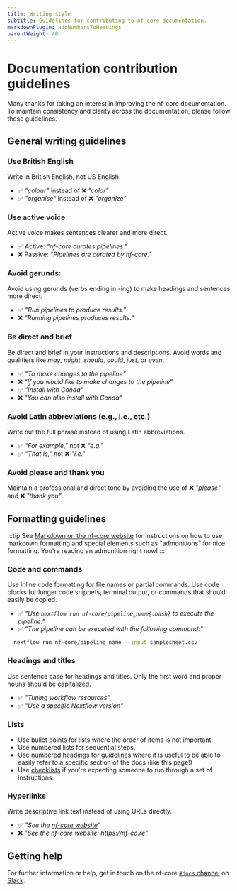 ```yaml
---
title: Writing style
subtitle: Guidelines for contributing to nf-core documentation.
markdownPlugin: addNumbersToHeadings
parentWeight: 40
---
```


# Documentation contribution guidelines

Many thanks for taking an interest in improving the nf-core documentation. To maintain consistency and clarity across the documentation, please follow these guidelines.

## General writing guidelines

### Use British English

Write in British English, not US English.

- ✅ _"colour"_ instead of ❌ _"color"_
- ✅ _"organise"_ instead of ❌ _"organize"_

### Use active voice

Active voice makes sentences clearer and more direct.

- ✅ Active: _"nf-core curates pipelines."_
- ❌ Passive: _"Pipelines are curated by nf-core."_

### Avoid gerunds:

Avoid using gerunds (verbs ending in -ing) to make headings and sentences more direct.

- ✅ _"Run pipelines to produce results."_
- ❌ _"Running pipelines produces results."_

### Be direct and brief

Be direct and brief in your instructions and descriptions. Avoid words and qualifiers like _may_, _might_, _should_, _could_, _just_, or _even_.

- ✅ _"To make changes to the pipeline"_
- ❌ _"If you would like to make changes to the pipeline"_
- ✅ _"Install with Conda"_
- ❌ _"You can also install with Conda"_

### Avoid Latin abbreviations (e.g., i.e., etc.)

Write out the full phrase instead of using Latin abbreviations.

- ✅ _"For example,"_ not ❌ _"e.g."_
- ✅ _"That is,"_ not ❌ _"i.e."_

### Avoid please and thank you

Maintain a professional and direct tone by avoiding the use of ❌ _"please"_ and ❌ _"thank you"_.

## Formatting guidelines

:::tip
See [Markdown on the nf-core website](/docs/contributing/website/markdown) for instructions
on how to use markdown formatting and special elements such as "admonitions" for nice formatting.
You're reading an admonition right now!
:::

### Code and commands

Use inline code formatting for file names or partial commands. Use code blocks for longer code snippets, terminal output, or commands that should easily be copied.

- ✅ _"Use `nextflow run nf-core/pipeline_name{:bash}` to execute the pipeline."_
- ✅ _"The pipeline can be executed with the following command:"_

```bash
  nextflow run nf-core/pipeline_name --input samplesheet.csv
```

### Headings and titles

Use sentence case for headings and titles. Only the first word and proper nouns should be capitalized.

- ✅ _"Tuning workflow resources"_
- ✅ _"Use a specific Nextflow version"_

### Lists

- Use bullet points for lists where the order of items is not important.
- Use numbered lists for sequential steps.
- Use [numbered headings](/docs/contributing/website/markdown#numbered-headings) for guidelines where it is useful to be able to easily refer to a specific section of the docs (like this page!)
- Use [checklists](/docs/contributing/website/markdown#checklist) if you're expecting someone to run through
  a set of instructions.

### Hyperlinks

Write descriptive link text instead of using URLs directly.

- ✅ _"See the [nf-core website](https://nf-co.re)"_
- ❌ _"See the nf-core website: <https://nf-co.re>"_

## Getting help

For further information or help, get in touch on the nf-core [`#docs` channel](https://nfcore.slack.com/archives/C06RR8F5L3E) on [Slack](https://nf-co.re/join/slack/).
